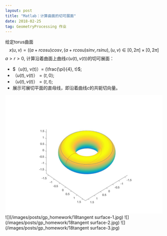 ```yaml
---
layout: post
title: "Matlab：计算曲面的切可展面"
date: 2018-02-25
tag: GeometryProcessing 作业
---
```

给定torus曲面
$$x(u,v)=((a+rcos u)cos v, (a+rcosu)sinv, rsinu), (u,v)\in [0, 2\pi]\times [0, 2\pi]$$
$a>r>0$, 计算沿着曲面上曲线$c(u(t), v(t))$的切可展面：
 - $（u(t), v(t)）= (\frac{\pi}{4}, t)$;
 - $（u(t), v(t)）= (t, 0)$;
 - $（u(t), v(t)）= (t, t)$;
 - 展示可展切平面的直母线，即沿着曲线$c$的共轭切向量。

 ![](/images/posts/gp_homework/18torus.jpg)
 ![](/images/posts/gp_homework/18tangent surface-1.jpg)
 ![](/images/posts/gp_homework/18tangent surface-2.jpg)
 ![](/images/posts/gp_homework/18tangent surface-3.jpg)
